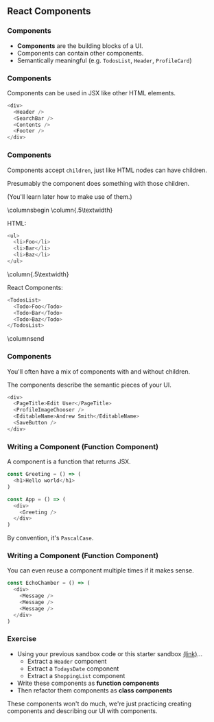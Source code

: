 ## React Components

### Components

* **Components** are the building blocks of a UI.
* Components can contain other components.
* Semantically meaningful (e.g. `TodosList`, `Header`, `ProfileCard`)

### Components

Components can be used in JSX like other HTML elements.

```javascript
<div>
  <Header />
  <SearchBar />
  <Contents />
  <Footer />
</div>
```

### Components

Components accept `children`, just like HTML nodes can have children.

Presumably the component does something with those children. 

(You'll learn later how to make use of them.)

\columnsbegin
\column{.5\textwidth}

HTML:

```javascript
<ul>
  <li>Foo</li>
  <li>Bar</li>
  <li>Baz</li>
</ul>
```

\column{.5\textwidth}

React Components:

```javascript
<TodosList>
  <Todo>Foo</Todo>
  <Todo>Bar</Todo>
  <Todo>Baz</Todo>
</TodosList>
```
\columnsend

### Components

You'll often have a mix of components with and without children.

The components describe the semantic pieces of your UI.

```javascript
<div>
  <PageTitle>Edit User</PageTitle>
  <ProfileImageChooser />
  <EditableName>Andrew Smith</EditableName>
  <SaveButton />
</div>
```

### Writing a Component (Function Component)

A component is a function that returns JSX.

```javascript
const Greeting = () => (
  <h1>Hello world</h1>
)

const App = () => (
  <div>
    <Greeting />
  </div>
)
```

By convention, it's `PascalCase`.

### Writing a Component (Function Component)

You can even reuse a component multiple times if it makes sense.

```javascript
const EchoChamber = () => (
  <div>
    <Message />
    <Message />
    <Message />
  </div>
)
```

### Exercise

* Using your previous sandbox code or this starter sandbox [(link)](https://codesandbox.io/s/fervent-liskov-ncjoz?file=/src/App.js)...
  * Extract a `Header` component
  * Extract a `TodaysDate` component
  * Extract a `ShoppingList` component
* Write these components as **function components**
* Then refactor them components as **class components**

These components won't do much, we're just practicing creating components and describing our UI with components.
